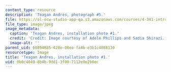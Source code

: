 ```yaml
---
content_type: resource
description: 'Teagan Andres, photograph #5.'
file: https://ol-ocw-studio-app-qa.s3.amazonaws.com/courses/4-341-introduction-to-photography-and-related-media-fall-2007/0b0c40498b4b9dd13f007112e0e2b0ec_andres5.jpg
file_type: image/jpeg
image_metadata:
  caption: 'Teagan Andres, installation photo #1.'
  credit: 'Credit: Image courtesy of Adele Phillips and Sadia Shirazi.'
  image-alt: ''
parent_uid: 608948b5-428e-08ea-fa4b-e3b1c4088130
resourcetype: Image
title: 'Teagan Andres, installation photo #1.'
uid: 0b0c4049-8b4b-9dd1-3f00-7112e0e2b0ec
---
```

